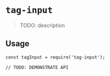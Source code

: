 # `tag-input`

> TODO: description

## Usage

```
const tagInput = require('tag-input');

// TODO: DEMONSTRATE API
```
